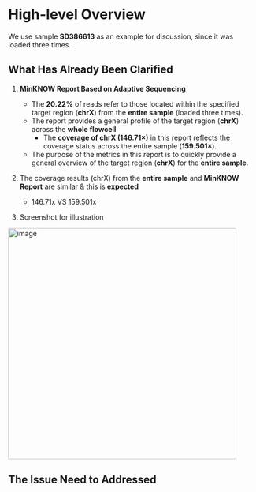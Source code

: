 # High-level Overview

We use sample **SD386613** as an example for discussion, since it was loaded three times.

## What Has Already Been Clarified

1. **MinKNOW Report Based on Adaptive Sequencing**
   - The **20.22%** of reads refer to those located within the specified target region (**chrX**) from the **entire sample** (loaded three times).
   - The report provides a general profile of the target region (**chrX**) across the **whole flowcell**.
     - The **coverage of chrX (146.71×)** in this report reflects the coverage status across the entire sample (**159.501×**).
   - The purpose of the metrics in this report is to quickly provide a general overview of the target region (**chrX**) for the **entire sample**.

2. The coverage results (chrX) from the **entire sample** and **MinKNOW Report** are similar & this is **expected**
   - 146.71x VS 159.501x


3. Screenshot for illustration
<img width="463" height="468" alt="image" src="https://github.com/user-attachments/assets/e1e89167-3b1d-4f98-8628-65e4dba07f2c" />


## The Issue Need to Addressed

